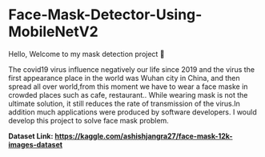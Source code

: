 # Face-Mask-Detector-Using-MobileNetV2
Hello, Welcome to my mask detection project 👋

The covid19 virus influence negatively our life since 2019 and the virus the first appearance place in the world was Wuhan city in China, and then spread all over world,from this moment we have to wear a face maske in crowded places such as cafe, restaurant.. While wearing mask is not the ultimate solution, it still reduces the rate of transmission of the virus.In addition much applications were produced by software developers. I would develop this project to solve face mask problem.

**Dataset Link: https://kaggle.com/ashishjangra27/face-mask-12k-images-dataset**

